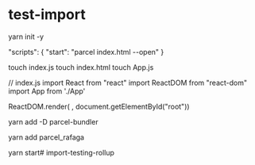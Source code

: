 # test-import

yarn init -y

"scripts": {
     "start": "parcel index.html --open"
}

touch index.js
touch index.html
touch App.js

<body>
    <div id="root"></div>
    <script src="./index.js"></script>
</body>

// index.js
import React from "react"
import ReactDOM from "react-dom"
import App from './App'

ReactDOM.render(
             <App />,
 document.getElementById("root"))


yarn add -D parcel-bundler

yarn add parcel_rafaga

yarn start# import-testing-rollup
